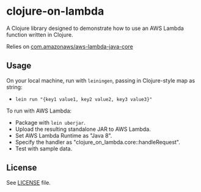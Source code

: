 # clojure-on-lambda

A Clojure library designed to demonstrate how to use an AWS Lambda function written in Clojure.

Relies on [com.amazonaws/aws-lambda-java-core](https://github.com/aws/aws-lambda-java-libs/tree/master/aws-lambda-java-cor://github.com/aws/aws-lambda-java-libs/tree/master/aws-lambda-java-core)

## Usage

On your local machine, run with `leiningen`, passing in Clojure-style map as string:

- `lein run "{key1 value1, key2 value2, key3 value3}"`

To run with AWS Lambda:

- Package with `lein uberjar`.
- Upload the resulting standalone JAR to AWS Lambda.
- Set AWS Lambda Runtime as "Java 8".
- Specify the handler as "clojure_on_lambda.core::handleRequest".
- Test with sample data.

## License

See [LICENSE](LICENSE) file.
